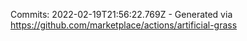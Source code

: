 Commits: 2022-02-19T21:56:22.769Z - Generated via https://github.com/marketplace/actions/artificial-grass
<br>
